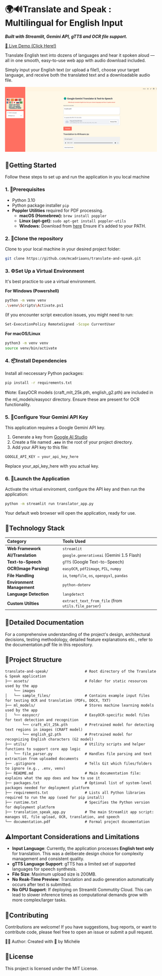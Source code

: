 # 🌍🔊Translate and Speak : Multilingual for English Input
***Built with Streamlit, Gemini API, gTTS and OCR file support.***

[🚀 Live Demo (Click Here!)](https://translate-and-speak-khsxqerqw2gb6puy9rizxe.streamlit.app/)

Translate English text into dozens of languages and hear it spoken aloud — all in one smooth, easy-to-use web app with audio download included.

Simply input your English text (or upload a file!), choose your target language, and receive both the translated text and a downloadable audio file.

![App Screenshot](assets/images/app_screenshot.png)
## 🧭Getting Started

Follow these steps to set up and run the application in you local machine

### 1. 📝Prerequisites
* Python 3.10
* Python package installer `pip`
* **Poppler Utilities** required for PDF processing.
    *   **macOS (Homebrew):** `brew install poppler`
    *   **Linux (apt-get):** `sudo apt-get install poppler-utils`
    *   **Windows:** Download from [here](https://poppler.freedesktop.org/) Ensure it's added to your PATH.


### 2. 🧬Clone the repository

Clone to your local machine in your desired project folder:
```bash
git clone https://github.com/mcadriaans/translate-and-speak.git
```

### 3. ⚙️Set Up a Virtual Environment
It's best practice to use a virtual environment.

<b>For Windows (Powershell)</b>
```bash
python -m venv venv
.\venv\Scripts\Activate.ps1
```
(If you encounter script execution issues, you might need to run:
```bash
Set-ExecutionPolicy RemoteSigned -Scope CurrentUser
```

<b>For macOS/Linux</b>
```bash
python3 -m venv venv
source venv/bin/activate
```

### 4. 📦Install Dependencies
Install all neccessary Python packages:
```bash
pip install -r requirements.txt
```
❗Note: EasyOCR models (craft_mlt_25k.pth, english_g2.pth) are included in the ml_models/easyocr directory. Ensure these are present for OCR functionality.

### 5. 🔑Configure Your Gemini API Key
This application requires a Google Gemini API key.
1. Generate a key from [Google AI Studio](https://aistudio.google.com/prompts/new_chat)
2. Create a file named <b>`.env`</b> in the root of your project directory.
3. Add your API key to this file:
```python
GOOGLE_API_KEY = your_api_key_here
```
Replace your_api_key_here with you actual key.

### 6. 🚀Launch the Application
Activate the virtual enviroment, configure the API key and then run the application:
```bash
python -m streamlit run translator_app.py
```
Your default web browser will open the application, ready for use.

## 🧱Technology Stack
| Category                    | Tools Used                                         |
| :------------------------   | :------------------------------------------------- |
| **Web Framework**           | `streamlit`                                        |
| **AI/Translation**          | `google.generativeai` (Gemini 1.5 Flash)           |
| **Text-to-Speech**          | `gTTS` (Google Text-to-Speech)                     |
| **OCR(Image Parsing)**      | `easyOCR`, `pdf2image`, `PIL`, `numpy`             |                 
| **File Handling**           |`io`, `tempfile`, `os`, `openpyxl`, `pandas`        |
| **Environment Management**  | `python-dotenv`                                    |
| **Language Detection**      | `langdetect`                                       |
| **Custom Utilties**         | `extract_text_from_file` (from `utils.file_parser`)|

## 📄Detailed Documentation
For a comprehensive understanding of the project's design, architectural decisions, testing methodology, detailed feature explanations etc., refer to the documentation.pdf file in this repository.

## 📁Project Structure 
```
translate-and-speak/                 # Root directory of the Translate & Speak application
├── assets/                          # Folder for static resources used by the app
    └── images   
│   └── sample_files/                # Contains example input files for testing OCR and translation (PDFs, DOCX, TXT)
├── ml_models/                       # Stores machine learning models used by the app
│   └── easyocr/                     # EasyOCR-specific model files for text detection and recognition
        └── craft_mlt_25k.pth        # Pretrained model for detecting text regions in images (CRAFT model)
        └── english_g2.pth           # Pretrained model for recognizing English characters (G2 model)
├── utils/                           # Utility scripts and helper functions to support core app logic
│   └── file_parser.py               # Handles file parsing and text extraction from uploaded documents
├── .gitignore                       # Tells Git which files/folders to ignore (e.g., .env, venv)
├── README.md                        # Main documentation file: explains what the app does and how to use it
├── packages.txt                     # Optional list of system-level packages needed for deployment platform
├── requirements.txt                 # Lists all Python libraries required to run the app (used for pip install)
├── runtime.txt                      # Specifies the Python version for deployment platform
├── translation_speak_app.py         # The main Streamlit app script: manages UI, file upload, OCR, translation, and speech
└── documentation.pdf                # Formal project documentation
```
## ⚠️Important Considerations and Limitations
* **Input Language**: Currently, the application processes **English text only** for translation. This was a deliberate design choice for complexity management and consistent quality.
* **gTTS Language Support**: gTTS has a limited set of supported languages for speech synthesis.
* **File Size**: Maximum upload size is 200MB.
* **No Reak-Time Preview**: Translation and audio generation automatically occurs after text is submitted.
* **No GPU Support**: If deploying on Streamlit Commutity Cloud. This can lead to slower inference times as computational demands grow with more complex/larger tasks.



## 🤝Contributing
Contributions are welcome! If you have suggestions, bug reports, or want to contribute code, please feel free to open an issue or submit a pull request.

🙋‍♀️ Author: Created with 💜 by Michéle

## 📜License
This project is licensed under the MIT License.
